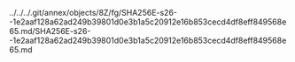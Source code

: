 ../../../.git/annex/objects/8Z/fg/SHA256E-s26--1e2aaf128a62ad249b39801d0e3b1a5c20912e16b853cecd4df8eff849568e65.md/SHA256E-s26--1e2aaf128a62ad249b39801d0e3b1a5c20912e16b853cecd4df8eff849568e65.md
